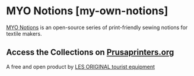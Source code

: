 # MYO Notions [my-own-notions]
[MYO Notions](https://www.notion.so/marcsist/MYO-Notions-6e98b11a9ec54a45b88b3f215b6a5233) is an open-source series of print-friendly sewing notions for textile makers.

Access the Collections on [Prusaprinters.org](https://www.prusaprinters.org/social/100188-les-original-tourist-equipment/collections/45345)
-----
A free and open product by [LES ORIGINAL tourist equipment](https://lesoriginal.square.site)
